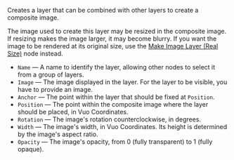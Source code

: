 Creates a layer that can be combined with other layers to create a composite image.

The image used to create this layer may be resized in the composite image. If resizing makes the image larger, it may become blurry. If you want the image to be rendered at its original size, use the [Make Image Layer (Real Size)](vuo-node://vuo.layer.make.realSize2) node instead.

   - `Name` — A name to identify the layer, allowing other nodes to select it from a group of layers.
   - `Image` — The image displayed in the layer. For the layer to be visible, you have to provide an image.
   - `Anchor` — The point within the layer that should be fixed at `Position`.
   - `Position` — The point within the composite image where the layer should be placed, in Vuo Coordinates.
   - `Rotation` — The image's rotation counterclockwise, in degrees.
   - `Width` — The image's width, in Vuo Coordinates. Its height is determined by the image's aspect ratio.
   - `Opacity` — The image's opacity, from 0 (fully transparent) to 1 (fully opaque).

